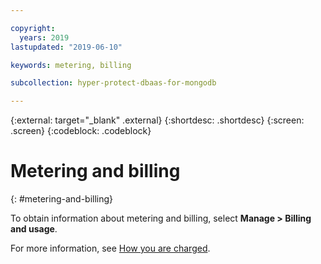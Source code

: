 ```yaml
---

copyright:
  years: 2019
lastupdated: "2019-06-10"

keywords: metering, billing

subcollection: hyper-protect-dbaas-for-mongodb

---
```


{:external: target="_blank" .external}
{:shortdesc: .shortdesc}
{:screen: .screen}
{:codeblock: .codeblock}

# Metering and billing
{: #metering-and-billing}

To obtain information about metering and billing, select **Manage > Billing and usage**.

For more information, see [How you are charged](https://cloud.ibm.com/docs/billing-usage?topic=billing-usage-charges#charges).

